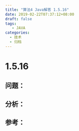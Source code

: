 ```yaml
---
title: "算法4 Java解答 1.5.16"
date: 2019-02-22T07:37:12+08:00
draft: false
tags:
   - JAVA
categories:
  - 技术
  - 归档
---
```



# 1.5.16

## 问题：


## 分析：


## 参考：


